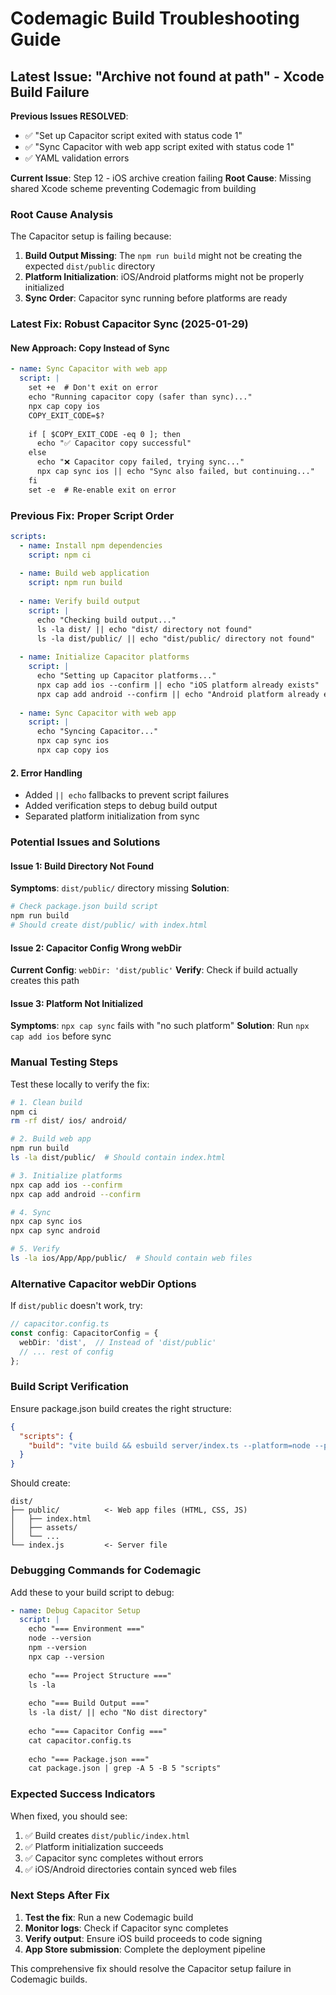 # Codemagic Build Troubleshooting Guide

## Latest Issue: "Archive not found at path" - Xcode Build Failure

**Previous Issues RESOLVED**:
- ✅ "Set up Capacitor script exited with status code 1" 
- ✅ "Sync Capacitor with web app script exited with status code 1"
- ✅ YAML validation errors

**Current Issue**: Step 12 - iOS archive creation failing
**Root Cause**: Missing shared Xcode scheme preventing Codemagic from building

### Root Cause Analysis

The Capacitor setup is failing because:

1. **Build Output Missing**: The `npm run build` might not be creating the expected `dist/public` directory
2. **Platform Initialization**: iOS/Android platforms might not be properly initialized
3. **Sync Order**: Capacitor sync running before platforms are ready

### Latest Fix: Robust Capacitor Sync (2025-01-29)

#### New Approach: Copy Instead of Sync
```yaml
- name: Sync Capacitor with web app
  script: |
    set +e  # Don't exit on error
    echo "Running capacitor copy (safer than sync)..."
    npx cap copy ios
    COPY_EXIT_CODE=$?
    
    if [ $COPY_EXIT_CODE -eq 0 ]; then
      echo "✅ Capacitor copy successful"
    else
      echo "❌ Capacitor copy failed, trying sync..."
      npx cap sync ios || echo "Sync also failed, but continuing..."
    fi
    set -e  # Re-enable exit on error
```

### Previous Fix: Proper Script Order
```yaml
scripts:
  - name: Install npm dependencies
    script: npm ci
  
  - name: Build web application
    script: npm run build
  
  - name: Verify build output
    script: |
      echo "Checking build output..."
      ls -la dist/ || echo "dist/ directory not found"
      ls -la dist/public/ || echo "dist/public/ directory not found"
  
  - name: Initialize Capacitor platforms
    script: |
      echo "Setting up Capacitor platforms..."
      npx cap add ios --confirm || echo "iOS platform already exists"
      npx cap add android --confirm || echo "Android platform already exists"
  
  - name: Sync Capacitor with web app
    script: |
      echo "Syncing Capacitor..."
      npx cap sync ios
      npx cap copy ios
```

#### 2. Error Handling
- Added `|| echo` fallbacks to prevent script failures
- Added verification steps to debug build output
- Separated platform initialization from sync

### Potential Issues and Solutions

#### Issue 1: Build Directory Not Found
**Symptoms**: `dist/public/` directory missing
**Solution**: 
```bash
# Check package.json build script
npm run build
# Should create dist/public/ with index.html
```

#### Issue 2: Capacitor Config Wrong webDir
**Current Config**: `webDir: 'dist/public'`
**Verify**: Check if build actually creates this path

#### Issue 3: Platform Not Initialized
**Symptoms**: `npx cap sync` fails with "no such platform"
**Solution**: Run `npx cap add ios` before sync

### Manual Testing Steps

Test these locally to verify the fix:

```bash
# 1. Clean build
npm ci
rm -rf dist/ ios/ android/

# 2. Build web app
npm run build
ls -la dist/public/  # Should contain index.html

# 3. Initialize platforms
npx cap add ios --confirm
npx cap add android --confirm

# 4. Sync
npx cap sync ios
npx cap sync android

# 5. Verify
ls -la ios/App/App/public/  # Should contain web files
```

### Alternative Capacitor webDir Options

If `dist/public` doesn't work, try:

```typescript
// capacitor.config.ts
const config: CapacitorConfig = {
  webDir: 'dist',  // Instead of 'dist/public'
  // ... rest of config
};
```

### Build Script Verification

Ensure package.json build creates the right structure:

```json
{
  "scripts": {
    "build": "vite build && esbuild server/index.ts --platform=node --packages=external --bundle --format=esm --outdir=dist"
  }
}
```

Should create:
```
dist/
├── public/          <- Web app files (HTML, CSS, JS)
│   ├── index.html
│   ├── assets/
│   └── ...
└── index.js         <- Server file
```

### Debugging Commands for Codemagic

Add these to your build script to debug:

```yaml
- name: Debug Capacitor Setup
  script: |
    echo "=== Environment ==="
    node --version
    npm --version
    npx cap --version
    
    echo "=== Project Structure ==="
    ls -la
    
    echo "=== Build Output ==="
    ls -la dist/ || echo "No dist directory"
    
    echo "=== Capacitor Config ==="
    cat capacitor.config.ts
    
    echo "=== Package.json ==="
    cat package.json | grep -A 5 -B 5 "scripts"
```

### Expected Success Indicators

When fixed, you should see:
1. ✅ Build creates `dist/public/index.html`
2. ✅ Platform initialization succeeds
3. ✅ Capacitor sync completes without errors
4. ✅ iOS/Android directories contain synced web files

### Next Steps After Fix

1. **Test the fix**: Run a new Codemagic build
2. **Monitor logs**: Check if Capacitor sync completes
3. **Verify output**: Ensure iOS build proceeds to code signing
4. **App Store submission**: Complete the deployment pipeline

This comprehensive fix should resolve the Capacitor setup failure in Codemagic builds.